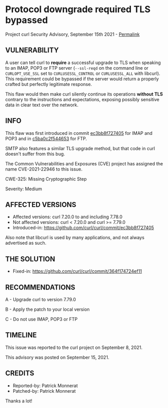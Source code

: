 Protocol downgrade required TLS bypassed
========================================

Project curl Security Advisory, September 15th 2021 -
[Permalink](https://curl.se/docs/CVE-2021-22946.html)

VULNERABILITY
-------------

A user can tell curl to **require** a successful upgrade to TLS when speaking
to an IMAP, POP3 or FTP server (`--ssl-reqd` on the command line or
`CURLOPT_USE_SSL` set to `CURLUSESSL_CONTROL` or `CURLUSESSL_ALL` with
libcurl). This requirement could be bypassed if the server would return a
properly crafted but perfectly legitimate response.

This flaw would then make curl silently continue its operations **without
TLS** contrary to the instructions and expectations, exposing possibly
sensitive data in clear text over the network.

INFO
----

This flaw was first introduced in commit
[ec3bb8f727405](https://github.com/curl/curl/commit/ec3bb8f727405) for IMAP
and POP3 and in
[c5ba0c2f544653](https://github.com/curl/curl/commit/c5ba0c2f544653) for FTP.

SMTP also features a similar TLS upgrade method, but that code in curl doesn't
suffer from this bug.

The Common Vulnerabilities and Exposures (CVE) project has assigned the name
CVE-2021-22946 to this issue.

CWE-325: Missing Cryptographic Step

Severity: Medium

AFFECTED VERSIONS
-----------------

- Affected versions: curl 7.20.0 to and including 7.78.0
- Not affected versions: curl < 7.20.0 and curl >= 7.79.0
- Introduced-in: https://github.com/curl/curl/commit/ec3bb8f727405

Also note that libcurl is used by many applications, and not always advertised
as such.

THE SOLUTION
------------

- Fixed-in: https://github.com/curl/curl/commit/364f174724ef11

RECOMMENDATIONS
--------------

 A - Upgrade curl to version 7.79.0

 B - Apply the patch to your local version
 
 C - Do not use IMAP, POP3 or FTP
 
TIMELINE
--------

This issue was reported to the curl project on September 8, 2021.

This advisory was posted on September 15, 2021.

CREDITS
-------

- Reported-by: Patrick Monnerat
- Patched-by: Patrick Monnerat

Thanks a lot!
